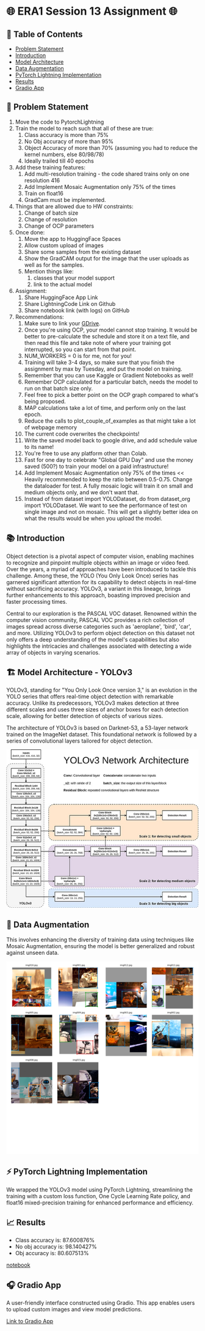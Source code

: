 # 🌐 ERA1 Session 13 Assignment 🌐

## 📌 Table of Contents

- [Problem Statement](#problem-statement)
- [Introduction](#introduction)
- [Model Architecture](#model-architecture)
- [Data Augmentation](#data-augmentation)
- [PyTorch Lightning Implementation](#pytorch-lightning-implementation)
- [Results](#results)
- [Gradio App](#gradio-app)

## 🎯 Problem Statement

1. Move the code to PytorchLightning  
2. Train the model to reach such that all of these are true:  
    1. Class accuracy is more than 75%   
    2. No Obj accuracy of more than 95%  
    3. Object Accuracy of more than 70% (assuming you had to reduce the kernel numbers, else 80/98/78)  
    4. Ideally trailed till 40 epochs  
3. Add these training features:  
    1. Add multi-resolution training - the code shared trains only on one resolution 416  
    2. Add Implement Mosaic Augmentation only 75% of the times  
    3. Train on float16  
    4. GradCam must be implemented.  
4. Things that are allowed due to HW constraints:
    1. Change of batch size
    2. Change of resolution
    3. Change of OCP parameters
5. Once done:  
    1. Move the app to HuggingFace Spaces  
    2. Allow custom upload of images  
    3. Share some samples from the existing dataset  
    4. Show the GradCAM output for the image that the user uploads as well as for the samples. 
    5. Mention things like:  
        1. classes that your model support  
        2. link to the actual model  
6. Assignment:
    1. Share HuggingFace App Link  
    2. Share LightningCode Link on Github  
    3. Share notebook link (with logs) on GitHub  
7. Recommendations:  
    1. Make sure to link your [GDrive](https://towardsdatascience.com/different-ways-to-connect-google-drive-to-a-google-colab-notebook-pt-1-de03433d2f7a).  
    2. Once you're using OCP, your model cannot stop training. It would be better to pre-calculate the schedule and store it on a text file, and then read this file and take note of where your training got interrupted, so you can start from that point.  
    3. NUM_WORKERS = 0 is for me, not for you!  
    4. Training will take 3-4 days, so make sure that you finish the assignment by max by Tuesday, and put the model on training.  
    5. Remember that you can use Kaggle or Gradient Notebooks as well!  
    6. Remember OCP calculated for a particular batch, needs the model to run on that batch size only.  
    7. Feel free to pick a better point on the OCP graph compared to what's being proposed.  
    8. MAP calculations take a lot of time, and perform only on the last epoch.  
    9. Reduce the calls to plot_couple_of_examples as that might take a lot of webpage memory  
    10. The current code overwrites the checkpoints!  
    11. Write the saved model back to google drive, and add schedule value to its name!  
    12. You're free to use any platform other than Colab.  
    13. Fast for one day to celebrate "Global GPU Day" and use the money saved (500?)  to train your model on a paid infrastructure!  
    14. Add Implement Mosaic Augmentation only 75% of the times << Heavily recommended to keep the ratio between 0.5-0.75. Change the dataloader for test. A fully mosaic logic will train it on small and medium objects only, and we don't want that.  
    15. Instead of from dataset import YOLODataset, do from dataset_org import YOLODataset. We want to see the performance of test on single image and not on mosaic. This will get a slightly better idea on what the results would be when you upload the model.  

## 📚 Introduction

Object detection is a pivotal aspect of computer vision, enabling machines to recognize and pinpoint multiple objects within an image or video feed. Over the years, a myriad of approaches have been introduced to tackle this challenge. Among these, the YOLO (You Only Look Once) series has garnered significant attention for its capability to detect objects in real-time without sacrificing accuracy. YOLOv3, a variant in this lineage, brings further enhancements to this approach, boasting improved precision and faster processing times.

Central to our exploration is the PASCAL VOC dataset. Renowned within the computer vision community, PASCAL VOC provides a rich collection of images spread across diverse categories such as 'aeroplane', 'bird', 'car', and more. Utilizing YOLOv3 to perform object detection on this dataset not only offers a deep understanding of the model's capabilities but also highlights the intricacies and challenges associated with detecting a wide array of objects in varying scenarios.

## 🏗 Model Architecture - YOLOv3

YOLOv3, standing for "You Only Look Once version 3," is an evolution in the YOLO series that offers real-time object detection with remarkable accuracy. Unlike its predecessors, YOLOv3 makes detection at three different scales and uses three sizes of anchor boxes for each detection scale, allowing for better detection of objects of various sizes.

The architecture of YOLOv3 is based on Darknet-53, a 53-layer network trained on the ImageNet dataset. This foundational network is followed by a series of convolutional layers tailored for object detection. 

![yolo architecture](./images/YoloV3_architecture.jpeg)


## 🎨 Data Augmentation
This involves enhancing the diversity of training data using techniques like Mosaic Augmentation, ensuring the model is better generalized and robust against unseen data.

![mosaic augmentation](./images/mosaic_augmentation.png)

## ⚡ PyTorch Lightning Implementation

We wrapped the YOLOv3 model using PyTorch Lightning, streamlining the training with a custom loss function, One Cycle Learning Rate policy, and float16 mixed-precision training for enhanced performance and efficiency.


## 📈 Results

- Class accuracy is: 87.600876%
- No obj accuracy is: 98.140427%
- Obj accuracy is: 80.607513%

[notebook](./ERA1_S13_YOLOv3_Pytorch_lightning.ipynb)


## 🎧 Gradio App
A user-friendly interface constructed using Gradio. This app enables users to upload custom images and view model predictions.

[Link to Gradio App](https://huggingface.co/spaces/sujitojha/Object_Detection_YOLOv3)

